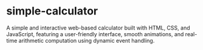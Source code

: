 # simple-calculator
A simple and interactive web-based calculator built with HTML, CSS, and JavaScript, featuring a user-friendly interface, smooth animations, and real-time arithmetic computation using dynamic event handling.
